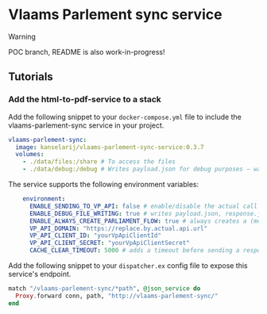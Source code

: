 # Vlaams Parlement sync service

> [!WARNING]  
> POC branch, README is also work-in-progress!


## Tutorials
### Add the html-to-pdf-service to a stack
Add the following snippet to your `docker-compose.yml` file to include the vlaams-parlement-sync service in your project.

```yml
vlaams-parlement-sync:
  image: kanselarij/vlaams-parlement-sync-service:0.3.7
  volumes:
    - ./data/files:/share # To access the files
    - ./data/debug:/debug # Writes payload.json for debug purposes — warning! it's a big file! your editor may struggle to open it
```

The service supports the following environment variables:

```yml
    environment:
      ENABLE_SENDING_TO_VP_API: false # enable/disable the actual call to the VP-API
      ENABLE_DEBUG_FILE_WRITING: true # writes payload.json, response.json, and pieces.json to /debug
      ENABLE_ALWAYS_CREATE_PARLIAMENT_FLOW: true # always creates a (mock) parliament-flow, even when ENABLE_SENDING_TO_VP_API is false
      VP_API_DOMAIN: "https://replace.by.actual.api.url"
      VP_API_CLIENT_ID: "yourVpApiClientId"
      VP_API_CLIENT_SECRET: "yourVpApiClientSecret"
      CACHE_CLEAR_TIMEOUT: 5000 # adds a timeout before sending a response, to give the cache time to clear.
```

Add the following snippet to your `dispatcher.ex` config file to expose this service's endpoint.

``` elixir
match "/vlaams-parlement-sync/*path", @json_service do
  Proxy.forward conn, path, "http://vlaams-parlement-sync/"
end
```
